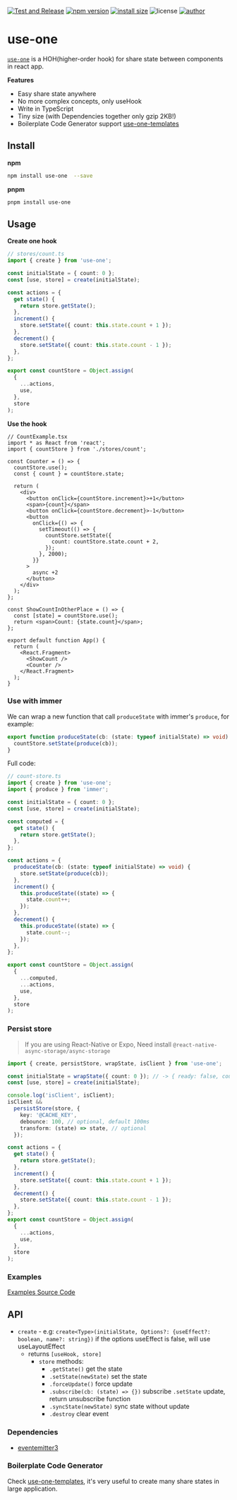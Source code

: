 [![Test and Release](https://github.com/suhaotian/use-one/actions/workflows/test-release.yml/badge.svg)](https://github.com/suhaotian/use-one/actions/workflows/test-release.yml)
[![npm version](https://badgen.net/npm/v/use-one?color=green)](https://www.npmjs.com/package/use-one)
[![install size](https://packagephobia.com/badge?p=use-one@latest)](https://packagephobia.com/result?p=use-one@latest)
![license](https://badgen.net/npm/license/use-one?color=green)
[![author](https://badgen.net/badge/icon/Made%20by%20suhaotian?icon=github&label&color=black&labelColor=black)](https://github.com/suhaotian)

# use-one

[`use-one`](/) is a HOH(higher-order hook) for share state between components in react app.

**Features**

- Easy share state anywhere
- No more complex concepts, only useHook
- Write in TypeScript
- Tiny size (with Dependencies together only gzip 2KB!)
- Boilerplate Code Generator support [use-one-templates](https://github.com/suhaotian/use-one-templates)

## Install

**npm**

```bash
npm install use-one  --save
```

**pnpm**

```bash
pnpm install use-one
```

## Usage

**Create one hook**

```ts
// stores/count.ts
import { create } from 'use-one';

const initialState = { count: 0 };
const [use, store] = create(initialState);

const actions = {
  get state() {
    return store.getState();
  },
  increment() {
    store.setState({ count: this.state.count + 1 });
  },
  decrement() {
    store.setState({ count: this.state.count - 1 });
  },
};

export const countStore = Object.assign(
  {
    ...actions,
    use,
  },
  store
);
```

**Use the hook**

```tsx
// CountExample.tsx
import * as React from 'react';
import { countStore } from './stores/count';

const Counter = () => {
  countStore.use();
  const { count } = countStore.state;

  return (
    <div>
      <button onClick={countStore.increment}>+1</button>
      <span>{count}</span>
      <button onClick={countStore.decrement}>-1</button>
      <button
        onClick={() => {
          setTimeout(() => {
            countStore.setState({
              count: countStore.state.count + 2,
            });
          }, 2000);
        }}
      >
        async +2
      </button>
    </div>
  );
};

const ShowCountInOtherPlace = () => {
  const [state] = countStore.use();
  return <span>Count: {state.count}</span>;
};

export default function App() {
  return (
    <React.Fragment>
      <ShowCount />
      <Counter />
    </React.Fragment>
  );
}
```

### Use with immer

We can wrap a new function that call `produceState` with immer's `produce`, for example:

```ts
export function produceState(cb: (state: typeof initialState) => void) {
  countStore.setState(produce(cb));
}
```

Full code:

```ts
// count-store.ts
import { create } from 'use-one';
import { produce } from 'immer';

const initialState = { count: 0 };
const [use, store] = create(initialState);

const computed = {
  get state() {
    return store.getState();
  },
};

const actions = {
  produceState(cb: (state: typeof initialState) => void) {
    store.setState(produce(cb));
  },
  increment() {
    this.produceState((state) => {
      state.count++;
    });
  },
  decrement() {
    this.produceState((state) => {
      state.count--;
    });
  },
};

export const countStore = Object.assign(
  {
    ...computed,
    ...actions,
    use,
  },
  store
);
```

### Persist store

> If you are using React-Native or Expo, Need install `@react-native-async-storage/async-storage`

```ts
import { create, persistStore, wrapState, isClient } from 'use-one';

const initialState = wrapState({ count: 0 }); // -> { ready: false, count: 0 }
const [use, store] = create(initialState);

console.log('isClient', isClient);
isClient &&
  persistStore(store, {
    key: '@CACHE_KEY',
    debounce: 100, // optional, default 100ms
    transform: (state) => state, // optional
  });

const actions = {
  get state() {
    return store.getState();
  },
  increment() {
    store.setState({ count: this.state.count + 1 });
  },
  decrement() {
    store.setState({ count: this.state.count - 1 });
  },
};
export const countStore = Object.assign(
  {
    ...actions,
    use,
  },
  store
);
```

### Examples

[Examples Source Code](https://github.com/suhaotian/use-one/tree/master/example)

## API

- `create` - e.g: `create<Type>(initialState, Options?: {useEffect?: boolean, name?: string})`
  if the options useEffect is false, will use useLayoutEffect
  - returns `[useHook, store]`
    - `store` methods:
      - `.getState()` get the state
      - `.setState(newState)` set the state
      - `.forceUpdate()` force update
      - `.subscribe(cb: (state) => {})` subscribe `.setState` update, return unsubscribe function
      - `.syncState(newState)` sync state without update
      - `.destroy` clear event

### Dependencies

- [eventemitter3](https://github.com/primus/eventemitter3)

### Boilerplate Code Generator

Check [use-one-templates](https://github.com/suhaotian/use-one-templates), it's very useful to create many share states in large application.
